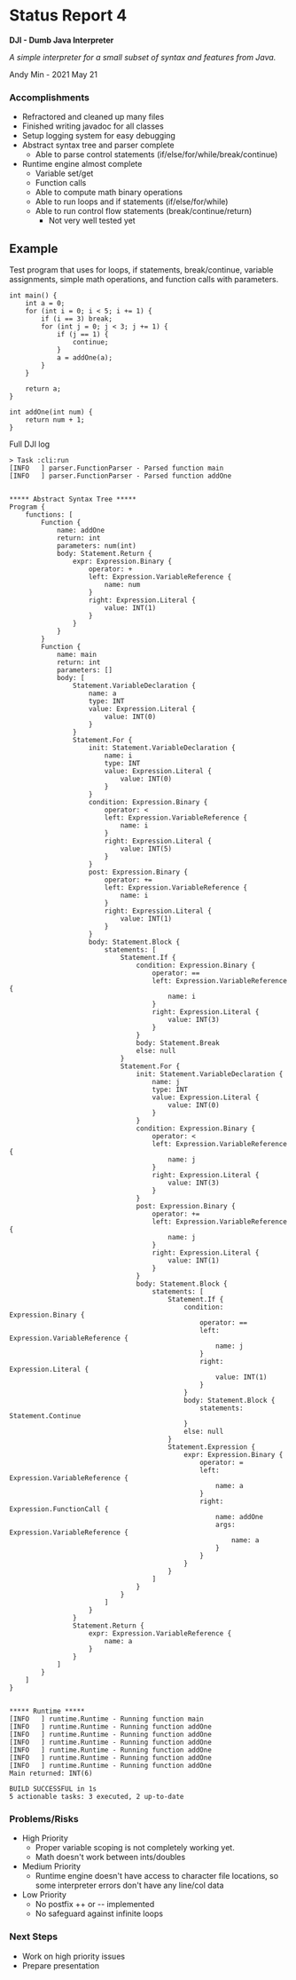 # Status Report 4

**DJI - Dumb Java Interpreter**

*A simple interpreter for a small subset of syntax and features from Java.*

Andy Min - 2021 May 21

### Accomplishments

- Refractored and cleaned up many files
- Finished writing javadoc for all classes
- Setup logging system for easy debugging
- Abstract syntax tree and parser complete
  - Able to parse control statements (if/else/for/while/break/continue)
- Runtime engine almost complete
  - Variable set/get
  - Function calls
  - Able to compute math binary operations
  - Able to run loops and if statements (if/else/for/while)
  - Able to run control flow statements (break/continue/return)
    - Not very well tested yet

## Example

Test program that uses for loops, if statements, break/continue, variable assignments, simple math operations, and function calls with parameters.

```
int main() {
    int a = 0;
    for (int i = 0; i < 5; i += 1) {
        if (i == 3) break;
        for (int j = 0; j < 3; j += 1) {
            if (j == 1) {
                continue;
            }
            a = addOne(a);
        }
    }

    return a;
}

int addOne(int num) {
    return num + 1;
}
```

Full DJI log

```
> Task :cli:run
[INFO   ] parser.FunctionParser - Parsed function main
[INFO   ] parser.FunctionParser - Parsed function addOne


***** Abstract Syntax Tree *****
Program {
    functions: [
        Function {
            name: addOne
            return: int
            parameters: num(int)
            body: Statement.Return {
                expr: Expression.Binary {
                    operator: +
                    left: Expression.VariableReference {
                        name: num
                    }
                    right: Expression.Literal {
                        value: INT(1)
                    }
                }
            }
        }
        Function {
            name: main
            return: int
            parameters: []
            body: [
                Statement.VariableDeclaration {
                    name: a
                    type: INT
                    value: Expression.Literal {
                        value: INT(0)
                    }
                }
                Statement.For {
                    init: Statement.VariableDeclaration {
                        name: i
                        type: INT
                        value: Expression.Literal {
                            value: INT(0)
                        }
                    }
                    condition: Expression.Binary {
                        operator: <
                        left: Expression.VariableReference {
                            name: i
                        }
                        right: Expression.Literal {
                            value: INT(5)
                        }
                    }
                    post: Expression.Binary {
                        operator: +=
                        left: Expression.VariableReference {
                            name: i
                        }
                        right: Expression.Literal {
                            value: INT(1)
                        }
                    }
                    body: Statement.Block {
                        statements: [
                            Statement.If {
                                condition: Expression.Binary {
                                    operator: ==
                                    left: Expression.VariableReference {
                                        name: i
                                    }
                                    right: Expression.Literal {
                                        value: INT(3)
                                    }
                                }
                                body: Statement.Break
                                else: null
                            }
                            Statement.For {
                                init: Statement.VariableDeclaration {
                                    name: j
                                    type: INT
                                    value: Expression.Literal {
                                        value: INT(0)
                                    }
                                }
                                condition: Expression.Binary {
                                    operator: <
                                    left: Expression.VariableReference {
                                        name: j
                                    }
                                    right: Expression.Literal {
                                        value: INT(3)
                                    }
                                }
                                post: Expression.Binary {
                                    operator: +=
                                    left: Expression.VariableReference {
                                        name: j
                                    }
                                    right: Expression.Literal {
                                        value: INT(1)
                                    }
                                }
                                body: Statement.Block {
                                    statements: [
                                        Statement.If {
                                            condition: Expression.Binary {
                                                operator: ==
                                                left: Expression.VariableReference {
                                                    name: j
                                                }
                                                right: Expression.Literal {
                                                    value: INT(1)
                                                }
                                            }
                                            body: Statement.Block {
                                                statements: Statement.Continue
                                            }
                                            else: null
                                        }
                                        Statement.Expression {
                                            expr: Expression.Binary {
                                                operator: =
                                                left: Expression.VariableReference {
                                                    name: a
                                                }
                                                right: Expression.FunctionCall {
                                                    name: addOne
                                                    args: Expression.VariableReference {
                                                        name: a
                                                    }
                                                }
                                            }
                                        }
                                    ]
                                }
                            }
                        ]
                    }
                }
                Statement.Return {
                    expr: Expression.VariableReference {
                        name: a
                    }
                }
            ]
        }
    ]
}


***** Runtime *****
[INFO   ] runtime.Runtime - Running function main
[INFO   ] runtime.Runtime - Running function addOne
[INFO   ] runtime.Runtime - Running function addOne
[INFO   ] runtime.Runtime - Running function addOne
[INFO   ] runtime.Runtime - Running function addOne
[INFO   ] runtime.Runtime - Running function addOne
[INFO   ] runtime.Runtime - Running function addOne
Main returned: INT(6)

BUILD SUCCESSFUL in 1s
5 actionable tasks: 3 executed, 2 up-to-date
```

### Problems/Risks

- High Priority
  - Proper variable scoping is not completely working yet.
  - Math doesn't work between ints/doubles
- Medium Priority
  - Runtime engine doesn't have access to character file locations, so some interpreter errors don't have any line/col data
- Low Priority
  - No postfix ++ or -- implemented
  - No safeguard against infinite loops 

### Next Steps

- Work on high priority issues
- Prepare presentation